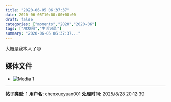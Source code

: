 ```yaml
---
title: "2020-06-05 06:37:37"
date: 2020-06-05T10:00:00+08:00
draft: false
categories: ["moments","2020","2020-06"]
tags: ["朋友圈","生活记录"]
summary: "2020-06-05 06:37:37..."
---
```


大概是我本人了😅

## 媒体文件

- ![Media 1](/Moments/photos/2020-06-05/202006050637370.jpg)

---

**帖子类型:** 1
**用户名:** chenxueyuan001
**处理时间:** 2025/8/28 20:12:39
